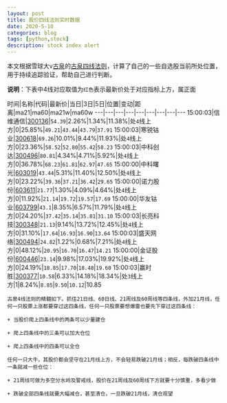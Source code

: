 ```yaml
---
layout: post
title: 股价四线法则实时数据
date: 2020-5-10
categories: blog
tags: [python,stock]
description: stock index alert
---
```



本文根据雪球大v[古泉](https://xueqiu.com/u/7148646888)的[古泉四线法则](https://xueqiu.com/7148646888/130498192)，计算了自己的一些自选股当前所处位置，用于持续追踪验证，帮助自己进行判断。

**说明**：下表中4线对应取值为`红色`表示最新价处于对应指标上方，属正面

时间|名称|代码|最新价|当日|3日|5日|位置|变动|距离|ma21|ma60|ma21w|ma60w
---|---|---|---|---|---|---|---|---
15:00:03|信维通信|[300136](https://xueqiu.com/S/SZ300136)|`54.39`|2.26%|1.34%|11.38%|处`4`线上方|0|25.85%|`49.21`|`43.44`|`43.79`|`37.91`
15:00:03|寒锐钴业|[300618](https://xueqiu.com/S/SZ300618)|`69.26`|10.01%|9.44%|11.93%|处`4`线上方|0|23.36%|`58.52`|`52.80`|`55.42`|`58.23`
15:00:03|中科创达|[300496](https://xueqiu.com/S/SZ300496)|`80.81`|4.34%|4.71%|5.92%|处`4`线上方|0|36.78%|`68.23`|`61.81`|`62.97`|`47.65`
15:00:00|中科曙光|[603019](https://xueqiu.com/S/SH603019)|`43.44`|5.31%|11.40%|12.50%|处`4`线上方|0|23.22%|`39.36`|`37.21`|`36.42`|`29.65`
15:00:00|诺力股份|[603611](https://xueqiu.com/S/SH603611)|`21.77`|1.30%|4.09%|4.64%|处`4`线上方|0|11.92%|`21.14`|`19.72`|`19.57`|`17.69`
15:00:00|华友钴业|[603799](https://xueqiu.com/S/SH603799)|`43.1`|8.35%|6.57%|11.79%|处`4`线上方|0|24.20%|`37.42`|`35.14`|`35.81`|`31.10`
15:00:03|长亮科技|[300348](https://xueqiu.com/S/SZ300348)|`21.13`|9.14%|13.72%|12.45%|处`4`线上方|0|31.10%|`17.64`|`16.93`|`16.90`|`13.64`
15:00:03|盛天网络|[300494](https://xueqiu.com/S/SZ300494)|`24.82`|1.22%|0.68%|7.21%|处`4`线上方|0|48.12%|`20.95`|`16.70`|`16.47`|`14.21`
15:00:00|金证股份|[600446](https://xueqiu.com/S/SH600446)|`23.14`|9.98%|17.03%|19.92%|处`4`线上方|0|24.19%|`18.85`|`17.70`|`18.48`|`19.60`
15:00:03|赢时胜|[300377](https://xueqiu.com/S/SZ300377)|`10.58`|6.33%|14.18%|18.34%|处`3`线上方|1|8.24%|`8.85`|`9.50`|`10.12`|10.85

```
古泉4线法则的精髓如下。抓住21日线、60日线、21周线及60周线等四条线，外加21月线，任何一只股票上涨都要穿过这四条线，任何一只股票要想爆雷也要先下穿过这四条线：

+ 当股价爬上四条线中的两条可以少量建仓

+ 爬上四条线中的三条可以加大仓位

+ 爬上四条线中的四条可以全仓

任何一只大牛，其股价都会坚守在21月线上方，不会轻易跌破21月线；相反，每跌破四条线中一条就减一些仓位：

+ 21周线可做为多空分水岭及警戒线，股价在21周线及60周线下方就要十分慎重，多看少做

+ 跌破全部四条线就要大幅减仓，甚至清仓，一旦跌破21月线，清仓观望
```